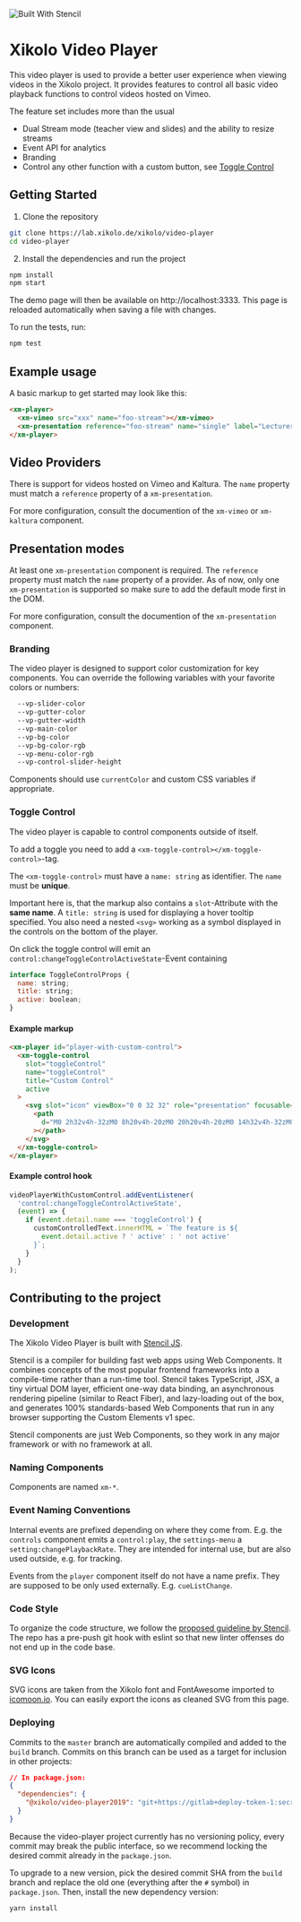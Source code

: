 ![Built With Stencil](https://img.shields.io/badge/-Built%20With%20Stencil-16161d.svg?logo=data%3Aimage%2Fsvg%2Bxml%3Bbase64%2CPD94bWwgdmVyc2lvbj0iMS4wIiBlbmNvZGluZz0idXRmLTgiPz4KPCEtLSBHZW5lcmF0b3I6IEFkb2JlIElsbHVzdHJhdG9yIDE5LjIuMSwgU1ZHIEV4cG9ydCBQbHVnLUluIC4gU1ZHIFZlcnNpb246IDYuMDAgQnVpbGQgMCkgIC0tPgo8c3ZnIHZlcnNpb249IjEuMSIgaWQ9IkxheWVyXzEiIHhtbG5zPSJodHRwOi8vd3d3LnczLm9yZy8yMDAwL3N2ZyIgeG1sbnM6eGxpbms9Imh0dHA6Ly93d3cudzMub3JnLzE5OTkveGxpbmsiIHg9IjBweCIgeT0iMHB4IgoJIHZpZXdCb3g9IjAgMCA1MTIgNTEyIiBzdHlsZT0iZW5hYmxlLWJhY2tncm91bmQ6bmV3IDAgMCA1MTIgNTEyOyIgeG1sOnNwYWNlPSJwcmVzZXJ2ZSI%2BCjxzdHlsZSB0eXBlPSJ0ZXh0L2NzcyI%2BCgkuc3Qwe2ZpbGw6I0ZGRkZGRjt9Cjwvc3R5bGU%2BCjxwYXRoIGNsYXNzPSJzdDAiIGQ9Ik00MjQuNywzNzMuOWMwLDM3LjYtNTUuMSw2OC42LTkyLjcsNjguNkgxODAuNGMtMzcuOSwwLTkyLjctMzAuNy05Mi43LTY4LjZ2LTMuNmgzMzYuOVYzNzMuOXoiLz4KPHBhdGggY2xhc3M9InN0MCIgZD0iTTQyNC43LDI5Mi4xSDE4MC40Yy0zNy42LDAtOTIuNy0zMS05Mi43LTY4LjZ2LTMuNkgzMzJjMzcuNiwwLDkyLjcsMzEsOTIuNyw2OC42VjI5Mi4xeiIvPgo8cGF0aCBjbGFzcz0ic3QwIiBkPSJNNDI0LjcsMTQxLjdIODcuN3YtMy42YzAtMzcuNiw1NC44LTY4LjYsOTIuNy02OC42SDMzMmMzNy45LDAsOTIuNywzMC43LDkyLjcsNjguNlYxNDEuN3oiLz4KPC9zdmc%2BCg%3D%3D&colorA=16161d&style=flat-square)

# Xikolo Video Player

This video player is used to provide a better user experience when viewing videos in the Xikolo project.
It provides features to control all basic video playback functions to control videos hosted on Vimeo.

The feature set includes more than the usual

- Dual Stream mode (teacher view and slides) and the ability to resize streams
- Event API for analytics
- Branding
- Control any other function with a custom button, see [Toggle Control](#toggle-control)

## Getting Started

1. Clone the repository

```bash
git clone https://lab.xikolo.de/xikolo/video-player
cd video-player
```

2. Install the dependencies and run the project

```bash
npm install
npm start
```

The demo page will then be available on http://localhost:3333.
This page is reloaded automatically when saving a file with changes.

To run the tests, run:

```bash
npm test
```

## Example usage

A basic markup to get started may look like this:

```html
<xm-player>
  <xm-vimeo src="xxx" name="foo-stream"></xm-vimeo>
  <xm-presentation reference="foo-stream" name="single" label="Lecturer and slides (picture-in-picture)"><xm-presentation>
</xm-player>
```

## Video Providers

There is support for videos hosted on Vimeo and Kaltura.
The `name` property must match a `reference` property of a `xm-presentation`.

For more configuration, consult the documention of the `xm-vimeo` or `xm-kaltura` component.

## Presentation modes

At least one `xm-presentation` component is required.
The `reference` property must match the `name` property of a provider.
As of now, only one `xm-presentation` is supported so make sure to add the default mode first in the DOM.

For more configuration, consult the documention of the `xm-presentation` component.

### Branding

The video player is designed to support color customization for key components.
You can override the following variables with your favorite colors or numbers:

```css
  --vp-slider-color
  --vp-gutter-color
  --vp-gutter-width
  --vp-main-color
  --vp-bg-color
  --vp-bg-color-rgb
  --vp-menu-color-rgb
  --vp-control-slider-height
```

Components should use `currentColor` and custom CSS variables if appropriate.

### Toggle Control

The video player is capable to control components outside of itself.

To add a toggle you need to add a `<xm-toggle-control></xm-toggle-control>`-tag.

The `<xm-toggle-control>` must have a `name: string` as identifier.
The `name` must be **unique**.

Important here is, that the markup also contains a `slot`-Attribute with the **same name**.
A `title: string` is used for displaying a hover tooltip specified.
You also need a nested `<svg>` working as a symbol displayed in the controls on the bottom of the player.

On click the toggle control will emit an `control:changeToggleControlActiveState`-Event containing

```javascript
interface ToggleControlProps {
  name: string;
  title: string;
  active: boolean;
}
```

#### Example markup

```html
<xm-player id="player-with-custom-control">
  <xm-toggle-control
    slot="toggleControl"
    name="toggleControl"
    title="Custom Control"
    active
  >
    <svg slot="icon" viewBox="0 0 32 32" role="presentation" focusable="false">
      <path
        d="M0 2h32v4h-32zM0 8h20v4h-20zM0 20h20v4h-20zM0 14h32v4h-32zM0 26h32v4h-32z"
      ></path>
    </svg>
  </xm-toggle-control>
</xm-player>
```

#### Example control hook

```javascript
videoPlayerWithCustomControl.addEventListener(
  'control:changeToggleControlActiveState',
  (event) => {
    if (event.detail.name === 'toggleControl') {
      customControlledText.innerHTML = `The feature is ${
        event.detail.active ? ' active' : ' not active'
      }`;
    }
  }
);
```

## Contributing to the project

### Development

The Xikolo Video Player is built with [Stencil JS](https://stenciljs.com).

Stencil is a compiler for building fast web apps using Web Components.
It combines concepts of the most popular frontend frameworks into a compile-time rather than a run-time tool.
Stencil takes TypeScript, JSX, a tiny virtual DOM layer, efficient one-way data binding, an asynchronous rendering pipeline (similar to React Fiber), and lazy-loading out of the box, and generates 100% standards-based Web Components that run in any browser supporting the Custom Elements v1 spec.

Stencil components are just Web Components, so they work in any major framework or with no framework at all.

### Naming Components

Components are named `xm-*`.

### Event Naming Conventions

Internal events are prefixed depending on where they come from.
E.g. the `controls` component emits a `control:play`, the `settings-menu` a `setting:changePlaybackRate`.
They are intended for internal use, but are also used outside, e.g. for tracking.

Events from the `player` component itself do not have a name prefix.
They are supposed to be only used externally.
E.g. `cueListChange`.

### Code Style

To organize the code structure, we follow the [proposed guideline by Stencil](https://stenciljs.com/docs/style-guide#code-organization).
The repo has a pre-push git hook with eslint so that new linter offenses do not end up in the code base.

### SVG Icons

SVG icons are taken from the Xikolo font and FontAwesome imported to [icomoon.io](https://icomoon.io).
You can easily export the icons as cleaned SVG from this page.

### Deploying

Commits to the `master` branch are automatically compiled and added to the `build` branch.
Commits on this branch can be used as a target for inclusion in other projects:

```json
// In package.json:
{
  "dependencies": {
    "@xikolo/video-player2019": "git+https://gitlab+deploy-token-1:secrettoken@lab.xikolo.de/xikolo/video-player#sha"
  }
}
```

Because the video-player project currently has no versioning policy, every commit may break the public interface, so we recommend locking the desired commit already in the `package.json`.

To upgrade to a new version, pick the desired commit SHA from the `build` branch and replace the old one (everything after the `#` symbol) in `package.json`.
Then, install the new dependency version:

```bash
yarn install
```
